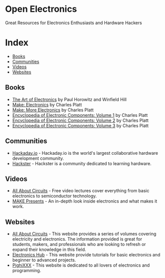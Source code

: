# Open Electronics

Great Resources for Electronics Enthusiasts and Hardware Hackers

# Index

- [Books](#books)
- [Communities](#communities)
- [Videos](#videos)
- [Websites](#websites)


## Books

- [The Art of Electronics](https://www.amazon.com/Art-Electronics-Paul-Horowitz/dp/0521809266) by Paul Horowitz and Winfield Hill
- [Make: Electronics](https://www.amazon.com/Make-Electronics-Discovery-Charles-Platt/dp/0596153740) by Charles Platt
- [Make: More Electronics](https://www.amazon.com/Make-Electronics-Journey-Amplifiers-Randomicity/dp/1449344046) by Charles Platt
- [Encyclopedia of Electronic Components: Volume 1](https://www.amazon.com/Encyclopedia-Electronic-Components-Capacitors-Transistors/dp/1449333893) by Charles Platt
- [Encyclopedia of Electronic Components: Volume 2](https://www.amazon.com/Encyclopedia-Electronic-Components-Thyristors-Amplification/dp/1449334180) by Charles Platt
- [Encyclopedia of Electronic Components: Volume 3](https://www.amazon.com/Encyclopedia-Electronic-Components-Orientation-Oscillation/dp/1449334318) by Charles Platt

## Communities

- [Hackaday.io](https://hackaday.io) - Hackaday.io is the world's largest collaborative hardware development community.
- [Hackster](https://www.hackster.io) - Hackster is a community dedicated to learning hardware.

## Videos

- [All About Circuits](http://www.allaboutcircuits.com/video-lectures/) - Free video lectures cover everything from basic electronics to semiconductor technology.
- [MAKE Presents](https://www.youtube.com/playlist?list=PL970BF3F6D77B12E8) - An in-depth look inside electronics and what makes it work.

## Websites

- [All About Circuits](http://www.allaboutcircuits.com/textbook/) - This website provides a series of volumes covering electricity and electronics. The information provided is great for students, makers, and professionals who are looking to refresh or expand their knowledge in this field.
- [Electronics Hub](http://www.electronicshub.org/) - This website provide tutorials for basic electronics and beginner to advanced projects.
- [PighiXXX](http://www.pighixxx.com/test/) - This website is dedicated to all lovers of electronics and programming.
